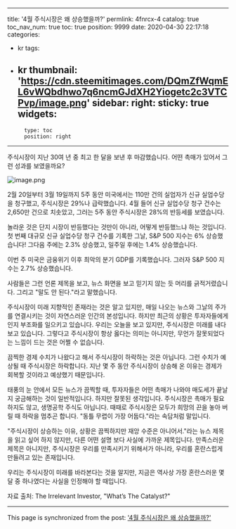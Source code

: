 
---
title: '4월 주식시장은 왜 상승했을까?'
permlink: 4fnrcx-4
catalog: true
toc_nav_num: true
toc: true
position: 9999
date: 2020-04-30 22:17:18
categories:
- kr
tags:
- kr
thumbnail: 'https://cdn.steemitimages.com/DQmZfWqmEL6vWQbdhwo7q6ncmGJdXH2Yiogetc2c3VTCPvp/image.png'
sidebar:
    right:
        sticky: true
widgets:
    -
        type: toc
        position: right
---


주식시장이 지난 30여 년 중 최고 한 달을 보낸 후 마감했습니다. 어떤 촉매가 있어서 그런 성과를 보였을까요?



![image.png](https://cdn.steemitimages.com/DQmZfWqmEL6vWQbdhwo7q6ncmGJdXH2Yiogetc2c3VTCPvp/image.png)



2월 20일부터 3월 19일까지 5주 동안 미국에서는 110만 건의 실업자가 신규 실업수당을 청구했고, 주식시장은 29%나 급락했습니다. 4월 들어 신규 실업수당 청구 건수는 2,650만 건으로 치솟았고, 그러는 5주 동안 주식시장은 28%의 반등세를 보였습니다.


놀라운 것은 단지 시장이 반등했다는 것만이 아니라, 어떻게 반등했느냐 하는 것입니다. 첫 번째 대규모 신규 실업수당 청구 건수를 기록한 그날, S&P 500 지수는 6% 상승했습니다! 그다음 주에는 2.3% 상승했고, 일주일 후에는 1.4% 상승했습니다.


이번 주 미국은 금융위기 이후 최악의 분기 GDP를 기록했습니다. 그러자 S&P 500 지수는 2.7% 상승했습니다.


사람들은 그런 언론 제목을 보고, 뉴스 화면을 보고 믿기지 않는 듯 머리를 긁적거렸습니다. 그리고 "말도 안 된다."라고 말했습니다.


주식시장이 미래 지향적인 존재라는 것은 알고 있지만, 매일 나오는 뉴스와 그날의 주가를 연결시키는 것이 자연스러운 인간의 본성입니다. 하지만 최근의 상황은 투자자들에게 인지 부조화를 일으키고 있습니다. 우리는 오늘을 보고 있지만, 주식시장은 미래를 내다보고 있습니다. 그렇다고 주식시장이 항상 옳다는 의미는 아니지만, 무언가 잘못되었다는 느낌이 드는 것은 어쩔 수 없습니다.


끔찍한 경제 수치가 나왔다고 해서 주식시장이 하락하는 것은 아닙니다. 그런 수치가 예상될 때 주식시장은 하락합니다. 지난 몇 주 동안 주식시장이 상승해 온 이유는 경제가 회복할 것이라고 예상했기 때문입니다.


태풍의 눈 안에서 모든 뉴스가 끔찍할 때, 투자자들은 어떤 촉매가 나와야 매도세가 끝날지 궁금해하는 것이 일반적입니다. 하지만 잘못된 생각입니다. 주식시장은 촉매가 필요하지도 않고, 생명공학 주식도 아닙니다. 때때로 주식시장은 모두가 희망의 끈을 놓아 버릴 때 하락을 멈추곤 합니다. "동틀 무렵이 가장 어둡다."라는 속담처럼 말입니다.


"주식시장이 상승하는 이유, 상황은 끔찍하지만 재앙 수준은 아니어서."라는 뉴스 제목을 읽고 싶어 하지 않지만, 다른 어떤 설명 보다 사실에 가까운 제목입니다. 만족스러운 제목은 아니지만, 주식시장은 우리를 만족시키기 위해서가 아니라, 우리를 혼란스럽게 만들려고 있는 존재입니다.


우리는 주식시장이 미래를 바라본다는 것을 알지만, 지금은 역사상 가장 혼란스러운 몇 달 중 하나였다는 사실을 인정해야 할 때입니다.


자료 출처: The Irrelevant Investor, "What’s The Catalyst?"

- - -

This page is synchronized from the post: ['4월 주식시장은 왜 상승했을까?'](https://steemit.com/@pius.pius/4fnrcx-4)

